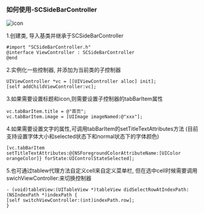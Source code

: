 ### 如何使用-SCSideBarController

![icon](http://img01.taobaocdn.com/imgextra/i1/135480037/TB2dK5KcXXXXXXTXpXXXXXXXXXX_!!135480037.gif)

1.创建类, 导入基类并继承于SCSideBarController

    #import "SCSideBarController.h"
    @interface ViewController : SCSideBarController
    @end

2.实例化一些控制器, 并添加为当前类的子控制器

    UIViewController *vc = [[UIViewController alloc] init];
    [self addChildViewController:vc];
    
3.如果需要设置标题和icon,则需要设置子控制器的tabBarItem属性

    vc.tabBarItem.title = @"首页";
    vc.tabBarItem.image = [UIImage imageNamed:@"xxx"];

4.如果需要设置文字的属性,可调用tabBarItem的setTitleTextAttributes方法
(目前支持设置字体大小和selected状态下和normal状态下的字体颜色)

    [vc.tabBarItem setTitleTextAttributes:@{NSForegroundColorAttributeName:[UIColor orangeColor]} forState:UIControlStateSelected];
    
5.也可通过tablew代理方法自定义cell来自定义菜单栏, 但在选中cell时候需要调用swichViewController:来切换控制器

    - (void)tableView:(UITableView *)tableView didSelectRowAtIndexPath:(NSIndexPath *)indexPath {
    [self switchViewController:(int)indexPath.row];
    }

